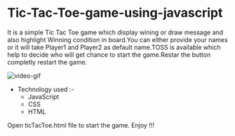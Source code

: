 # Tic-Tac-Toe-game-using-javascript
It is a simple Tic Tac Toe game which display wining or draw message and also highlight Winning condition in board.You can either provide your names or it will take Player1 and Player2 as default name.TOSS is available which help to decide who will get chance to start the game.Restar the button completly restart the game.

![video-gif](https://user-images.githubusercontent.com/44959680/115953617-360cda00-a50a-11eb-9a22-a29d3a3ff4c7.gif)

- Technology used :- 
  * JavaScript 
  * CSS
  * HTML

Open ticTacToe.html file to start the game. Enjoy !!!
